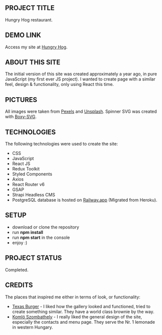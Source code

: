 ## PROJECT TITLE

Hungry Hog restaurant.

## DEMO LINK

Access my site at [Hungry Hog](https://hungryhog.netlify.app).

## ABOUT THIS SITE

The initial version of this site was created approximately a year ago, in pure JavaScript (my first ever JS project). I wanted to create page with a similar feel, design & functionality, only using React this time.

## PICTURES

All images were taken from [Pexels](https://www.pexels.com) and [Unsplash](https://unsplash.com). Spinner SVG was created with [Boxy-SVG](https://boxy-svg.com).

## TECHNOLOGIES

The following technologies were used to create the site:

- CSS
- JavaScript
- React JS
- Redux Toolkit
- Styled Components
- Axios
- React Router v6
- GSAP
- Strapi Headless CMS
- PostgreSQL database is hosted on [Railway.app](https://railway.app) (Migrated from Heroku).

## SETUP

- download or clone the repository
- run **npm install**
- run **npm start** in the console
- enjoy :)

## PROJECT STATUS

Completed.

## CREDITS

The places that inspired me either in terms of look, or functionality:

- [Texas Burger](http://www.texasburger.hu) - I liked how the gallery looked and functioned, tried to create something similar. They have a world class brownie by the way.
- [Komló Szombathely](https://komloszombathely.hu) - I really liked the general design of the site, especially the contacts and menu page. They serve the Nr. 1 lemonade in western Hungary.
